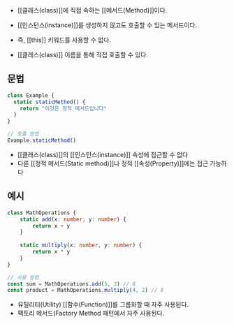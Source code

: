 - [[클래스(class)]]에 직접 속하는 [[메서드(Method)]]이다.
- [[인스턴스(instance)]]를 생성하지 않고도 호출할 수 있는 메서드이다.
- 즉, [[this]] 키워드를 사용할 수 없다.

- [[클래스(class)]] 이름을 통해 직접 호출할 수 있다.


## 문법

```ts
class Example {
  static staticMethod() {
    return "이것은 정적 메서드입니다"
  }
}

// 호출 방법
Example.staticMethod()
```

- [[클래스(class)]]의 [[인스턴스(instance)]] 속성에 접근할 수 없다
- 다른 [[정적 메서드(Static method)]]나 정적 [[속성(Property)]]에는 접근 가능하다


## 예시

```ts
class MathOperations {
	static add(x: number, y: number) {
	    return x + y
	}
	
	static multiply(x: number, y: number) {
	    return x * y
	}
}

// 사용 방법
const sum = MathOperations.add(5, 3) // 8
const product = MathOperations.multiply(4, 2) // 8
```

- 유틸리티(Utility) [[함수(Function)]]를 그룹화할 때 자주 사용된다.
- 팩토리 메서드(Factory Method 패턴에서 자주 사용된다.

